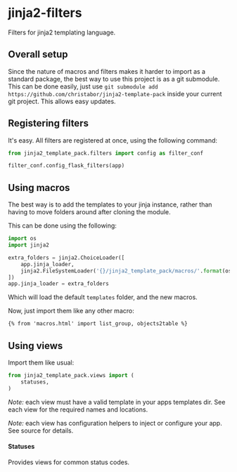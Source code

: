 # jinja2-filters
Filters for jinja2 templating language.

## Overall setup

Since the nature of macros and filters makes it harder to import as a standard package, the best way to use this project is as a git submodule. This can be done easily, just use `git submodule add https://github.com/christabor/jinja2-template-pack` inside your current git project. This allows easy updates.

## Registering filters
It's easy. All filters are registered at once, using the following command:

```python
from jinja2_template_pack.filters import config as filter_conf

filter_conf.config_flask_filters(app)
```

## Using macros

The best way is to add the templates to your jinja instance, rather than having to move folders around after cloning the module.

This can be done using the following:

```python
import os
import jinja2

extra_folders = jinja2.ChoiceLoader([
    app.jinja_loader,
    jinja2.FileSystemLoader('{}/jinja2_template_pack/macros/'.format(os.getcwd())),
])
app.jinja_loader = extra_folders
```

Which will load the default `templates` folder, and the new macros.

Now, just import them like any other macro:

```html
{% from 'macros.html' import list_group, objects2table %}
```

## Using views

Import them like usual:

```python
from jinja2_template_pack.views import (
    statuses,
)
```

*Note:* each view must have a valid template in your apps templates dir. See each view for the required names and locations.

*Note:* each view has configuration helpers to inject or configure your app. See source for details.

#### Statuses

Provides views for common status codes.
